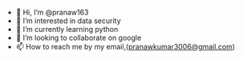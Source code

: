 - 👋 Hi, I’m @pranaw163 
- 👀 I’m interested in data security
- 🌱 I’m currently learning python
- 💞️ I’m looking to collaborate on google
- 📫 How to reach me by my email,(pranawkumar3006@gmail.com)

<!---
pranaw163/pranaw163 is a ✨ special ✨ repository because its `README.md` (this file) appears on your GitHub profile.
You can click the Preview link to take a look at your changes.
--->
